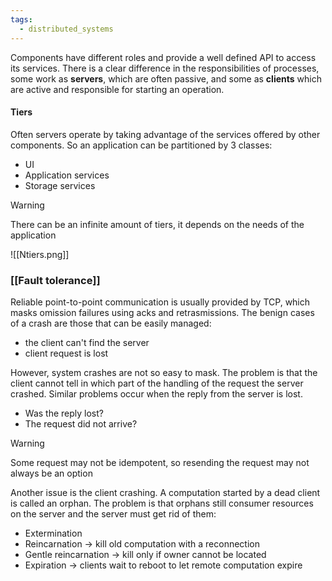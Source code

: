 ```yaml
---
tags:
  - distributed_systems
---
```

Components have different roles and provide a well defined API to access its services. There is a clear difference in the responsibilities of processes, some work as **servers**, which are often passive, and some as **clients** which are active and responsible for starting an operation. 
#### Tiers

Often servers operate by taking advantage of the services offered by other components. So an application can be partitioned by 3 classes:
- UI
- Application services
- Storage services

>[!warning]
>There can be an infinite amount of tiers, it depends on the needs of the application

![[Ntiers.png]]

### [[Fault tolerance]] 

Reliable point-to-point communication is usually provided by TCP, which masks omission failures using acks and retrasmissions. The benign cases of a crash are those that can be easily managed:
- the client can't find the server
- client request is lost

However, system crashes are not so easy to mask. The problem is that the client cannot tell in which part of the handling of the request the server crashed. Similar problems occur when the reply from the server is lost.
- Was the reply lost?
- The request did not arrive?

>[!warning]
Some request may not be idempotent, so resending the request may not always be an option  

Another issue is the client crashing. A computation started by a dead client is called an orphan. The problem is that orphans still consumer resources on the server and the server must get rid of them:
- Extermination
- Reincarnation -> kill old computation with a reconnection
- Gentle reincarnation -> kill only if owner cannot be located
- Expiration -> clients wait to reboot to let remote computation expire